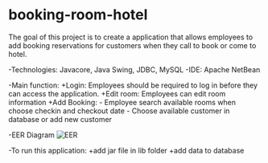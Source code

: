 # booking-room-hotel
The goal of this project is to create a application that allows employees to add booking reservations for customers when they call to book or come to hotel.


-Technologies: Javacore, Java Swing, JDBC, MySQL
-IDE: Apache NetBean



-Main function:
+Login: Employees should be required to log in before they can access the application.
+Edit room: Employees can edit room information
+Add Booking: - Employee search available rooms when choose checkin and checkout date
              - Choose available customer in database or add new customer
 


-EER Diagram
![EER](https://user-images.githubusercontent.com/125273807/219004315-a38dd47f-2728-4c30-9cd9-d19a47f3383a.png)

-To run this application:
+add jar file in lib folder
+add data to database

